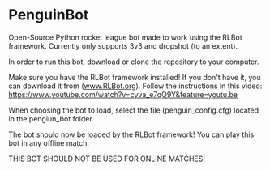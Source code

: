 # PenguinBot
Open-Source Python rocket league bot made to work using the RLBot framework. Currently only supports 3v3 and dropshot (to an extent).

In order to run this bot, download or clone the repository to your computer.

Make sure you have the RLBot framework installed! If you don't have it, you can download it from (www.RLBot.org).
Follow the instructions in this video:
https://www.youtube.com/watch?v=cyva_e7qQ9Y&feature=youtu.be

When choosing the bot to load, select the file (penguin_config.cfg) located in the pengiun_bot folder.

The bot should now be loaded by the RLBot framework! You can play this bot in any offline match.

THIS BOT SHOULD NOT BE USED FOR ONLINE MATCHES!
